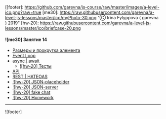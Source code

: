 [[footer]: https://github.com/garevna/js-course/raw/master/images/a-level-ico.png?raw=true
[me30]: https://raw.githubusercontent.com/garevna/a-level-js-lessons/master/ico/myPhoto-30.png "Ⓒ Irina Fylyppova ( garevna ) 2019"
[hw-20]: https://raw.githubusercontent.com/garevna/a-level-js-lessons/master/ico/briefcase-20.png

#### ![me30] Занятие 14

* [Размеры и прокрутка элемента](../md/scroll.md)
* [Event Loop](../md/event-loop.md)
* [async | await](../md/async-await.md)
    * [![hw-20] Тесты](https://garevna.github.io/js-quiz/#async)
* [API](../md/API.md)
* [REST | HATEOAS](../md/REST.md)
* [![hw-20] JSON-placeholder](../md/JSON-placeholder.md)
* [![hw-20] JSON-server](../md/JSON-server.md)
* [![hw-20] fake chat](../md/Fake-chat.md)
* [![hw-20] Homework](../homeworks/hw-14.md)

_________________________________________________________________________

![footer]
